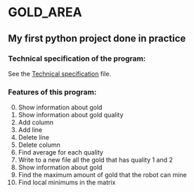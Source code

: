 # GOLD_AREA

## My first python project done in practice


### Technical specification of the program:
  See the [Technical specification](https://github.com/gugula-terzi/GOLD-AREA/blob/master/program_files/Technical%20specification.pdf) file.

### Features of this program:
  0. Show information about gold
  0. Show information about gold quality
  0. Add column
  0. Add line
  0. Delete line
  0. Delete column
  0. Find average for each quality
  0. Write to a new file all the gold that has quality 1 and 2
  0. Show information about gold
  0. Find the maximum amount of gold that the robot can mine
  0. Find local minimums in the matrix
